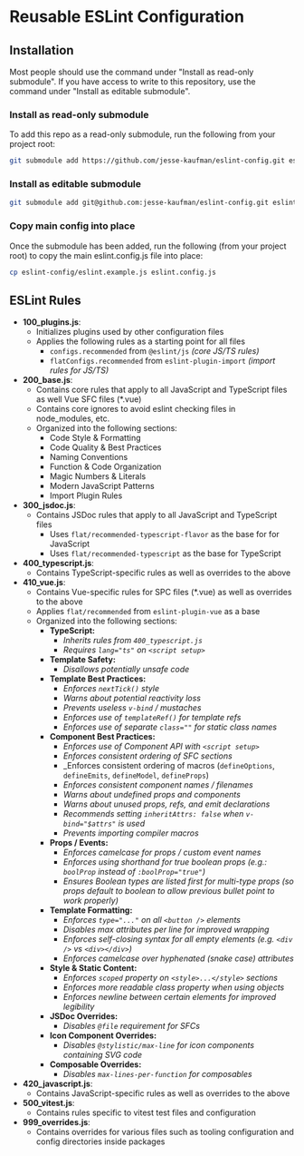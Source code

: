 # Reusable ESLint Configuration

## Installation

Most people should use the command under "Install as read-only submodule". If you have access to write to this repository, use the command under "Install as editable submodule".

### Install as read-only submodule

To add this repo as a read-only submodule, run the following from your project root:

```bash
git submodule add https://github.com/jesse-kaufman/eslint-config.git eslint-config
```

### Install as editable submodule

```bash
git submodule add git@github.com:jesse-kaufman/eslint-config.git eslint-config
```

### Copy main config into place

Once the submodule has been added, run the following (from your project root) to copy the main eslint.config.js file into place:

```bash
cp eslint-config/eslint.example.js eslint.config.js
```

## ESLint Rules

- **100_plugins.js**:
    - Initializes plugins used by other configuration files
    - Applies the following rules as a starting point for all files
        - `configs.recommended` from `@eslint/js` _(core JS/TS rules)_
        - `flatConfigs.recommended` from `eslint-plugin-import` _(import rules for JS/TS)_
- **200_base.js**:
    - Contains core rules that apply to all JavaScript and TypeScript files as well Vue SFC files (*.vue)
    - Contains core ignores to avoid eslint checking files in node_modules, etc.
    - Organized into the following sections:
        - Code Style & Formatting
        - Code Quality & Best Practices
        - Naming Conventions
        - Function & Code Organization
        - Magic Numbers & Literals
        - Modern JavaScript Patterns
        - Import Plugin Rules
- **300_jsdoc.js**:
    - Contains JSDoc rules that apply to all JavaScript and TypeScript files
        - Uses `flat/recommended-typescript-flavor` as the base for for JavaScript
        - Uses `flat/recommended-typescript` as the base for TypeScript
- **400_typescript.js**:
    - Contains TypeScript-specific rules as well as overrides to the above
- **410_vue.js**:
    - Contains Vue-specific rules for SPC files (*.vue) as well as overrides to the above
    - Applies `flat/recommended` from `eslint-plugin-vue` as a base
    - Organized into the following sections:
        - **TypeScript:**
            - _Inherits rules from `400_typescript.js`_
            - _Requires `lang="ts"` on `<script setup>`_
        - **Template Safety:**
            - _Disallows potentially unsafe code_
        - **Template Best Practices:**
            - _Enforces `nextTick()` style_
            - _Warns about potential reactivity loss_
            - _Prevents useless `v-bind` / mustaches_
            - _Enforces use of `templateRef()` for template refs_
            - _Enforces use of separate `class=""` for static class names_
        - **Component Best Practices:**
            - _Enforces use of Component API with `<script setup>`_
            - _Enforces consistent ordering of SFC sections_
            - _Enforces consistent ordering of macros (`defineOptions`, `defineEmits`, `defineModel`, `defineProps`)
            - _Enforces consistent component names / filenames_
            - _Warns about undefined props and components_
            - _Warns about unused props, refs, and emit declarations_
            - _Recommends setting `inheritAttrs: false` when `v-bind="$attrs"` is used_
            - _Prevents importing compiler macros_
        - **Props / Events:**
            - _Enforces camelcase for props / custom event names_
            - _Enforces using shorthand for true boolean props (e.g.: `boolProp` instead of `:boolProp="true"`)_
            - _Ensures Boolean types are listed first for multi-type props (so props default to boolean to allow previous bullet point to work properly)_
        - **Template Formatting:**
            - _Enforces `type="..."` on all `<button />` elements_
            - _Disables max attributes per line for improved wrapping_
            - _Enforces self-closing syntax for all empty elements (e.g. `<div />` vs `<div></div>`)_
            - _Enforces camelcase over hyphenated (snake case) attributes_
        - **Style & Static Content:**
            - _Enforces `scoped` property on `<style>...</style>` sections_
            - _Enforces more readable class property when using objects_
            - _Enforces newline between certain elements for improved legibility_
        - **JSDoc Overrides:**
            - _Disables `@file` requirement for SFCs_
        - **Icon Component Overrides:**
            - _Disables `@stylistic/max-line` for icon components containing SVG code_
        - **Composable Overrides:**
            - _Disables `max-lines-per-function` for composables_
- **420_javascript.js**:
    - Contains JavaScript-specific rules as well as overrides to the above
- **500_vitest.js**:
    - Contains rules specific to vitest test files and configuration
- **999_overrides.js**:
    - Contains overrides for various files such as tooling configuration and config directories inside packages